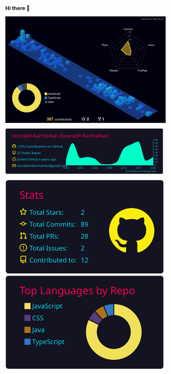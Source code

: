 ### Hi there 👋

<!--
**sourabh-karmarkar/sourabh-karmarkar** is a ✨ _special_ ✨ repository because its `README.md` (this file) appears on your GitHub profile.

Here are some ideas to get you started:

- 🔭 I’m currently working on ...
- 🌱 I’m currently learning ...
- 👯 I’m looking to collaborate on ...
- 🤔 I’m looking for help with ...
- 💬 Ask me about ...
- 📫 How to reach me: ...
- 😄 Pronouns: ...
- ⚡ Fun fact: ...
-->

![](./profile-3d-contrib/profile-night-view.svg)


![](./profile-summary-card-output/2077/0-profile-details.svg)

![](./profile-summary-card-output/2077/3-stats.svg) ![](./profile-summary-card-output/2077/1-repos-per-language.svg)